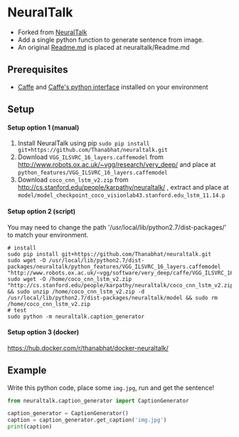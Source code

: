 # NeuralTalk

- Forked from [NeuralTalk](https://github.com/karpathy/neuraltalk)
- Add a single python function to generate sentence from image.
- An original [Readme.md](neuraltalk/Readme.md) is placed at neuraltalk/Readme.md

## Prerequisites
- [Caffe](http://caffe.berkeleyvision.org/) and [Caffe's python interface](http://caffe.berkeleyvision.org/installation.html#python) installed on your environment

## Setup
#### Setup option 1 (manual)
1. Install NeuralTalk using pip `sudo pip install git+https://github.com/Thanabhat/neuraltalk.git`
2. Download `VGG_ILSVRC_16_layers.caffemodel` from http://www.robots.ox.ac.uk/~vgg/research/very_deep/ and place at `python_features/VGG_ILSVRC_16_layers.caffemodel`
3. Download `coco_cnn_lstm_v2.zip` from http://cs.stanford.edu/people/karpathy/neuraltalk/ , extract and place at `model/model_checkpoint_coco_visionlab43.stanford.edu_lstm_11.14.p`

#### Setup option 2 (script)
You may need to change the path '/usr/local/lib/python2.7/dist-packages/' to match your environment.
```
# install
sudo pip install git+https://github.com/Thanabhat/neuraltalk.git
sudo wget -O /usr/local/lib/python2.7/dist-packages/neuraltalk/python_features/VGG_ILSVRC_16_layers.caffemodel "http://www.robots.ox.ac.uk/~vgg/software/very_deep/caffe/VGG_ILSVRC_16_layers.caffemodel"
sudo wget -O /home/coco_cnn_lstm_v2.zip "http://cs.stanford.edu/people/karpathy/neuraltalk/coco_cnn_lstm_v2.zip" && sudo unzip /home/coco_cnn_lstm_v2.zip -d /usr/local/lib/python2.7/dist-packages/neuraltalk/model && sudo rm /home/coco_cnn_lstm_v2.zip
# test
sudo python -m neuraltalk.caption_generator
```

#### Setup option 3 (docker)
https://hub.docker.com/r/thanabhat/docker-neuraltalk/

## Example
Write this python code, place some `img.jpg`, run and get the sentence!
```python
from neuraltalk.caption_generator import CaptionGenerator

caption_generator = CaptionGenerator()
caption = caption_generator.get_caption('img.jpg')
print(caption)
```
